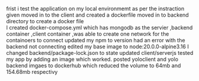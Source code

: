 frist i test the application on my local environmemt as per the instraction given 
moved in to the client and created a dockerfile 
moved in to backend directory to create a docker file  
I created docker-compose.yml which has mongodb as the servier ,backend container ,client container ,was able to create one network for the containoers to connect
updated my npm to version had an error with the backend not connecting 
edited my  base image to node:20.0.0-alpine3.16 I
changed backend/package-lock.json to state
updated client/serverjs
tested my app by adding an image which worked.
posted yoloclient and yolo backend imgaes to dockerhub which reduced the volume to  64mb and 154.68mb respectivy 
